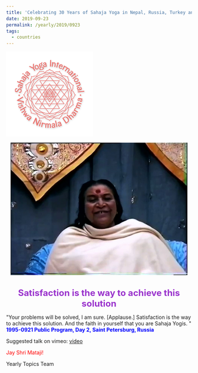 ```yaml
---
title: 'Celebrating 30 Years of Sahaja Yoga in Nepal, Russia, Turkey and Ukraine, Post 19'
date: 2019-09-23
permalink: /yearly/2019/0923
tags:
  - countries
---
```


![PICTURE 9](/images/image9.png)

<div style="text-align: center"><img src="/images/image160.jpeg" /></div>

<!-- ![PICTURE 44](/images/image44.png),width="500" -->

<br>
<p style="color:DarkOrchid; text-align:center">
<font size="+2"><b>Satisfaction is the way to achieve this solution</b><br></font>
</p>

<p>
"Your problems will be solved, I am sure. [Applause.] Satisfaction is the way to achieve this solution. And the faith in yourself that you are Sahaja Yogis. "<br>
<font color="blue"><b>1995-0921 Public Program, Day 2, Saint Petersburg, Russia</b></font><br>
</p>

Suggested talk on vimeo: <a href="https://vimeo.com/88512805"> video</a><br>

<p style="color:red;">Jay Shri Mataji!<br></p>

Yearly Topics Team